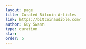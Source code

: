 ```yaml
---
layout: page
title: Curated Bitcoin Articles
link: https://bitcoinaudible.com/
author: Guy Swann
type: curation
star: 
order: 5
---
```

